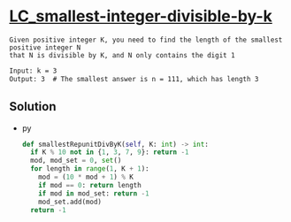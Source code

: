 # [LC_smallest-integer-divisible-by-k](https://leetcode.com/problems/smallest-integer-divisible-by-k)

```en
Given positive integer K, you need to find the length of the smallest positive integer N
that N is divisible by K, and N only contains the digit 1
```

```txt
Input: k = 3
Output: 3  # The smallest answer is n = 111, which has length 3
```

## Solution

* py

  ```py
  def smallestRepunitDivByK(self, K: int) -> int:
    if K % 10 not in {1, 3, 7, 9}: return -1
    mod, mod_set = 0, set()
    for length in range(1, K + 1):
      mod = (10 * mod + 1) % K
      if mod == 0: return length
      if mod in mod_set: return -1
      mod_set.add(mod)
    return -1
  ```
